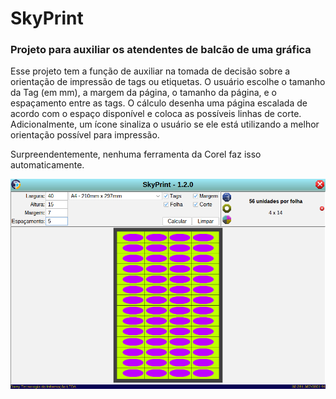 # SkyPrint
### Projeto para auxiliar os atendentes de balcão de uma gráfica

Esse projeto tem a função de auxiliar na tomada de decisão sobre a orientação de impressão de tags ou etiquetas.
O usuário escolhe o tamanho da Tag (em mm), a margem da página, o tamanho da página, e o espaçamento entre as tags.
O cálculo desenha uma página escalada de acordo com o espaço disponível e coloca as possíveis linhas de corte.
Adicionalmente, um ícone sinaliza o usuário se ele está utilizando a melhor orientação possível para impressão.

Surpreendentemente, nenhuma ferramenta da Corel faz isso automaticamente.

![Screenshot](https://github.com/lgdamy/printplace-tag/blob/assets/Screenshot.png)
